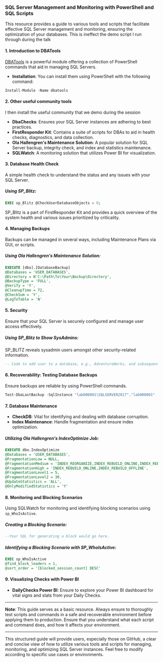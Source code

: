 ### SQL Server Management and Monitoring with PowerShell and SQL Scripts

This resource provides a guide to various tools and scripts that facilitate effective SQL Server management and monitoring, ensuring the optimization of your databases. This is ineffect the demo script I run through during the talk

#### 1. Introduction to DBATools
[DBATools](https://dbatools.io/) is a powerful module offering a collection of PowerShell commands that aid in managing SQL Servers. 

- **Installation**: You can install them using PowerShell  with the following command:
```PowerShell
Install-Module -Name dbatools
```
    
#### 2. Other useful community tools
I then install the useful community that we demo during the session

- **DbaChecks**: Ensures your SQL Server instances are adhering to best practices.
- **FirstResponder Kit**: Contains a suite of scripts for DBAs to aid in health checks, diagnostics, and data collection.
- **Ola Hallengren's Maintenance Solution**: A popular solution for SQL Server backup, integrity check, and index and statistics maintenance.
- **SQLWatch**: A monitoring solution that utilizes Power BI for visualization.

#### 3. Database Health Check
A simple health check to understand the status and any issues with your SQL Server.

##### Using SP_Blitz:
```SQL
EXEC sp_Blitz @CheckUserDatabaseObjects = 0;
```
SP_Blitz is a part of FirstResponder Kit and provides a quick overview of the system health and various issues prioritized by criticality.

#### 4. Managing Backups
Backups can be managed in several ways, including Maintenance Plans via GUI, or scripts.

##### Using Ola Hallengren's Maintenance Solution:
```SQL
EXECUTE [dbo].[DatabaseBackup]
@Databases = 'USER_DATABASES',
@Directory = N'C:\Path\To\Your\Backup\Directory',
@BackupType = 'FULL',
@Verify = 'Y',
@CleanupTime = 72,
@CheckSum = 'Y',
@LogToTable = 'N'
```

#### 5. Security
Ensure that your SQL Server is securely configured and manage user access effectively.

##### Using SP_Blitz to Show SysAdmins:
SP_BLITZ reveals sysadmin users amongst other security-related information.

```SQL
-- Code to add user to a database, e.g., AdventureWorks, and subsequent check would go here.
```

#### 6. Recoverability: Testing Database Backups
Ensure backups are reliable by using PowerShell commands.

```PowerShell
Test-DbaLastBackup -SqlInstance "lab000001\SQLSERVER2017","lab000001"
```

#### 7. Database Maintenance
- **CheckDB**: Vital for identifying and dealing with database corruption.
- **Index Maintenance**: Handle fragmentation and ensure index optimization.

##### Utilizing Ola Hallengren's IndexOptimize Job:
```SQL
EXECUTE dbo.IndexOptimize 
@Databases = 'USER_DATABASES',
@FragmentationLow = NULL,
@FragmentationMedium = 'INDEX_REORGANIZE,INDEX_REBUILD_ONLINE,INDEX_REBUILD_OFFLINE',
@FragmentationHigh = 'INDEX_REBUILD_ONLINE,INDEX_REBUILD_OFFLINE',
@FragmentationLevel1 = 5,
@FragmentationLevel2 = 30,
@UpdateStatistics = 'ALL',
@OnlyModifiedStatistics = 'Y'
```

#### 8. Monitoring and Blocking Scenarios
Using SQLWatch for monitoring and identifying blocking scenarios using `sp_WhoIsActive`.

##### Creating a Blocking Scenario:
```SQL
--Your SQL for generating a block would go here.
```
##### Identifying a Blocking Scenario with SP_WhoIsActive:
```SQL
EXEC sp_WhoIsActive
@find_block_leaders = 1,
@sort_order = '[blocked_session_count] DESC'
```

#### 9. Visualizing Checks with Power BI
- **DailyChecks Power BI**: Ensure to explore your Power BI dashboard for vital signs and stats from your Daily Checks.

---

**Note**: This guide serves as a basic resource. Always ensure to thoroughly test scripts and commands in a safe and recoverable environment before applying them to production. Ensure that you understand what each script and command does, and how it affects your environment.

---

This structured guide will provide users, especially those on GitHub, a clear and concise view of how to utilize various tools and scripts for managing, monitoring, and optimizing SQL Server instances. Feel free to modify according to specific use cases or environments.
